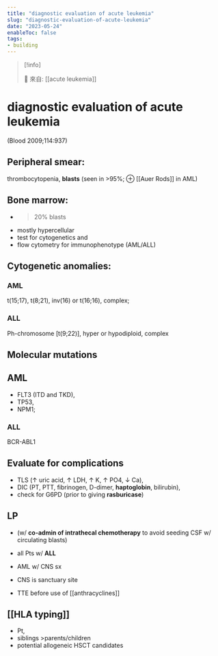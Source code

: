 ```yaml
---
title: "diagnostic evaluation of acute leukemia"
slug: "diagnostic-evaluation-of-acute-leukemia"
date: "2023-05-24"
enableToc: false
tags:
- building
---
```


> [!info]
>
> 🌱 來自: [[acute leukemia]]

# diagnostic evaluation of acute leukemia

(Blood 2009;114:937)

## Peripheral smear: 
thrombocytopenia, **blasts** (seen in >95%; ⊕ [[Auer Rods]] in AML)

## Bone marrow:
* >20% blasts
* mostly hypercellular
* test for cytogenetics and
* flow cytometry for immunophenotype (AML/ALL)

## Cytogenetic anomalies:
### AML
t(15;17), t(8;21), inv(16) or t(16;16), complex;
### ALL
Ph-chromosome [t(9;22)],
hyper or hypodiploid, complex

## Molecular mutations
## AML
- FLT3 (ITD and TKD), 
- TP53,
- NPM1; 
### ALL
BCR-ABL1

## Evaluate for complications
* TLS (↑ uric acid, ↑ LDH, ↑ K, ↑ PO4, ↓ Ca),
* DIC (PT, PTT, fibrinogen, D-dimer, **haptoglobin**, bilirubin),
* check for G6PD (prior to giving **rasburicase**)

## LP
* (w/ **co-admin of intrathecal chemotherapy** to avoid seeding CSF w/ circulating blasts)
* all Pts w/ **ALL**
* AML w/ CNS sx
* CNS is sanctuary site

* TTE before use of [[anthracyclines]]

## [[HLA typing]]
* Pt,
* siblings >parents/children
* potential allogeneic HSCT candidates

